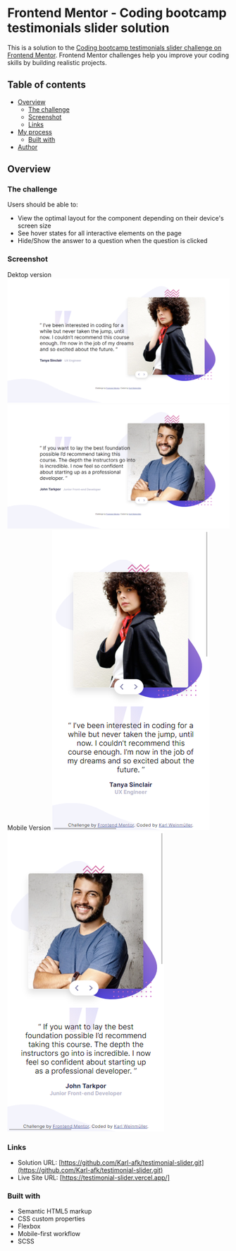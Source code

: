 # Frontend Mentor - Coding bootcamp testimonials slider solution

This is a solution to the [Coding bootcamp testimonials slider challenge on Frontend Mentor](https://www.frontendmentor.io/challenges/coding-bootcamp-testimonials-slider-4FNyLA8JL). Frontend Mentor challenges help you improve your coding skills by building realistic projects. 

## Table of contents

- [Overview](#overview)
  - [The challenge](#the-challenge)
  - [Screenshot](#screenshot)
  - [Links](#links)
- [My process](#my-process)
  - [Built with](#built-with)
- [Author](#author)
## Overview

### The challenge

Users should be able to:

- View the optimal layout for the component depending on their device's screen size
- See hover states for all interactive elements on the page
- Hide/Show the answer to a question when the question is clicked

### Screenshot
Dektop version
![/desktop-tanya.png](/desktop-tanya.png)
![/desktop-john.png](/desktop-john.png)
Mobile Version
![/mobile-tanya.png](/mobile-tanya.png)
![/mobile-john.png](/mobile-john.png)



### Links

- Solution URL: [https://github.com/Karl-afk/testimonial-slider.git](https://github.com/Karl-afk/testimonial-slider.git)
- Live Site URL: [https://testimonial-slider.vercel.app/]


### Built with

- Semantic HTML5 markup
- CSS custom properties
- Flexbox
- Mobile-first workflow
- SCSS

